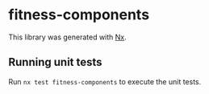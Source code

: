 # fitness-components

This library was generated with [Nx](https://nx.dev).

## Running unit tests

Run `nx test fitness-components` to execute the unit tests.
